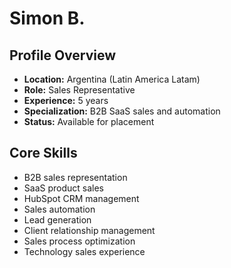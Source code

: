 # Simon B.

## Profile Overview
- **Location:** Argentina (Latin America Latam)
- **Role:** Sales Representative
- **Experience:** 5 years
- **Specialization:** B2B SaaS sales and automation
- **Status:** Available for placement

## Core Skills
- B2B sales representation
- SaaS product sales
- HubSpot CRM management
- Sales automation
- Lead generation
- Client relationship management
- Sales process optimization
- Technology sales experience
